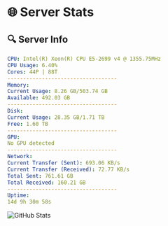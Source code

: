 # 🌐 Server Stats
## 🔍 Server Info
```yaml
CPU: Intel(R) Xeon(R) CPU E5-2699 v4 @ 1355.75MHz
CPU Usage: 6.40%
Cores: 44P | 88T
-----------------------------------
Memory:
Current Usage: 8.26 GB/503.74 GB
Available: 492.03 GB
-----------------------------------
Disk:
Current Usage: 28.35 GB/1.71 TB
Free: 1.60 TB
-----------------------------------
GPU:
No GPU detected
-----------------------------------
Network:
Current Transfer (Sent): 693.06 KB/s
Current Transfer (Received): 72.77 KB/s
Total Sent: 761.61 GB
Total Received: 160.21 GB
-----------------------------------
Uptime:
14d 9h 30m 58s
```
![GitHub Stats](https://img.shields.io/badge/Updated-2025-05-04_02:39:46-blue)